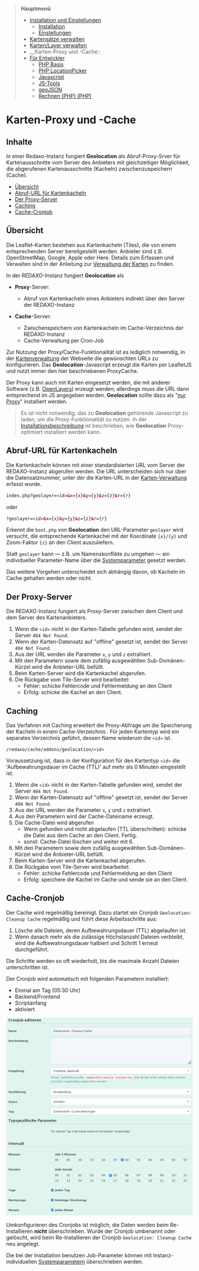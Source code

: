 > **Hauptmenü**
> - [Installation und Einstellungen](install.md)
>   - [Installation](install.md)
>   - [Einstellungen](settings.md)
> - [Kartensätze verwalten](mapset.md)
> - [Karten/Layer verwalten](layer.md)
> - __Karten-Proxy und -Cache::
> - [Für Entwickler](devphp.md)
>   - [PHP Basis](devphp.md)
>   - [PHP LocationPicker](devphp1.md)
>   - [Javascript](devjs.md)
>   - [JS-Tools](devtools.md)
>   - [geoJSON](devgeojson.md)
>   - [Rechnen (PHP) (PHP)](devmath.md)

# Karten-Proxy und -Cache

## Inhalte

In einer Redaxo-Instanz fungiert **Geolocation** als Abruf-Proxy-Srver für Kartenausschnitte vom
Server des Anbieters mit gleichzeitiger Möglichkeit, die abgerufenen Kartenausschnitte (Kacheln)
zwischenzuspeichern (Cache).

- [Übersicht](#into)
- [Abruf-URL für Kartenkacheln](#url)
- [Der Proxy-Server](#proxy)
- [Caching](#cache)
- [Cache-Cronjob](#cron)


<a name="intro"></a>
## Übersicht

Die Leaflet-Karten bestehen aus Kartenkacheln (Tiles), die von einem entsprechenden Server
bereitgestellt werden. Anbieter sind z.B. OpenStreetMap, Google, Apple oder Here. Details zum
Erfassen und Verwalten sind in der Anleitung zur [Verwaltung der Karten](layer.md) zu finden.

In der REDAXO-Instanz fungiert **Geolocation** als

- **Proxy**-Server:
    - Abruf von Kartenkacheln eines Anbieters indirekt über den Server der REDAXO-Instanz

- **Cache**-Server:
    - Zwischenspeichern von Kartenkacheln im Cache-Verzeichnis der REDAXO-Instanz
    - Cache-Verwaltung per Cron-Job

Zur Nutzung der Proxy/Cache-Funktionalität ist es lediglich notwendig, in der
[Kartenverwaltung](layer.md) der Webseite die gewünschten URLs zu konfigurieren.
Das **Geolocation**-Javascript erzeugt die Karten per LeafletJS und nutzt immer den hier
beschriebenen ProxyCache.

Der Proxy kann auch mit Karten eingesetzt werden, die mit anderer Software
(z.B. [OpenLayers](https://openlayers.org/)) erzeugt werden; allerdings muss die URL dann
entsprechend im JS angegeben werden. **Geolocation** sollte dazu als "[nur Proxy](install.md#proxy)"
installiert werden.  

> Es ist nicht notwendig, das zu **Geolocation** gehörende Javascript zu laden, um die
> Proxy-Funktionalität zu nutzen. In der [Installationsbeschreibung](install.md#proxy) ist beschrieben,
> wie **Geolocation** Proxy-optimiert installiert werden kann.

<a name="url"></a>
## Abruf-URL für Kartenkacheln

Die Kartenkacheln können mit einer standardisierten URL vom Server der REDAXO-Instanz abgerufen
werden. Die URL unterscheiden sich nur über die Datensatznummer, unter der die Karten-URL in der
[Karten-Verwaltung](layer.md) erfasst wurde.

```html
index.php?geolayer=«id»&x={x}&y={y}&z={z}&r={r}
```
oder
```html
?geolayer=«id»&x={x}&y={y}&z={z}&r={r}
```

Erkennt die `boot.php` von **Geolocation** den URL-Parameter `geolayer` wird versucht, die
entsprechende Kartenkachel mit der Koordinate `{x}/{y}` und Zoom-Faktor `{z}` an den Client
auszuliefern.

Statt `geolayer` kann &mdash; z.B. um Namenskonflikte zu umgehen &mdash; ein individueller
Parameter-Name über die [Systemparameter](install.md#parameter) gesetzt werden.

Das weitere Vorgehen unterscheidet sich abhängig davon, ob Kacheln im Cache gehalten werden oder
nicht.

<a name="proxy"></a>
## Der Proxy-Server

Die REDAXO-Instanz fungiert als Proxy-Server zwischen dem Client und dem Server des Kartenanbieters.

1. Wenn die `«id»` nicht in der Karten-Tabelle gefunden wird, sendet der Server `404 Not Found`.
2. Wenn der Karten-Datensatz auf "offline" gesetzt ist, sendet der Server `404 Not Found`.
3. Aus der URL werden die Parameter `x`, `y` und `z` extrahiert.
4. Mit den Parametern sowie dem zufällig ausgewählten Sub-Domänen-Kürzel wird die Anbieter-URL
   befüllt.
5. Beim Karten-Server wird die Kartenkachel abgerufen.
5. Die Rückgabe vom Tile-Server wird bearbeitet:
    - Fehler: schicke Fehlercode und Fehlermeldung an den Client
    - Erfolg: schicke die Kachel an den Client.

<a name="cache"></a>
## Caching

Das Verfahren mit Caching erweitert die Proxy-Abfrage um die Speicherung der Kacheln in einem
Cache-Verzeichnis . Für jeden Kartentyp wird ein separates Verzeichnis geführt, dessen Name wiederum
die `«id»` ist.

```
/redaxo/cache/addons/geolocation/«id»
```

Voraussetzung ist, dass in der Konfiguration für den Kartentyp `«id»` die 'Aufbewahrungsdauer im
Cache (TTL)' auf mehr als 0 Minuten eingestellt ist.

1. Wenn die `«id»` nicht in der Karten-Tabelle gefunden wird, sendet der Server `404 Not Found`.
2. Wenn der Karten-Datensatz auf "offline" gesetzt ist, sendet der Server `404 Not Found`.
3. Aus der URL werden die Parameter `x`, `y` und `z` extrahiert.
4. Aus den Parametern wird der Cache-Dateiname erzeugt.
5. Die Cache-Datei wird abgerufen
    - Wenn gefunden und nicht abgelaufen (TTL überschritten): schicke die Datei aus dem Cache an den
      Client. Fertig.
    - sonst: Cache-Datei löschen und weiter mit 6.
6. Mit den Parametern sowie dem zufällig ausgewählten Sub-Domänen-Kürzel wird die Anbieter-URL
   befüllt.
7. Beim Karten-Server wird die Kartenkachel abgerufen.
8. Die Rückgabe vom Tile-Server wird bearbeitet:
    - Fehler: schicke Fehlercode und Fehlermeldung an den Client
    - Erfolg: speichere die Kachel im Cache und sende sie an den Client.

<a name="cron"></a>
## Cache-Cronjob

Der Cache wird regelmäßig bereinigt. Dazu startet ein Cronjob `Geolocation: Cleanup Cache`
regelmäßig und führt diese Arbeitsschritte aus:

1. Lösche alle Dateien, deren Aufbewahrungsdauer (TTL) abgelaufen ist.
2. Wenn danach mehr als die zulässige Höchstanzahl Dateien verbleibt, wird die Aufbewahrungsdauer
   halbiert und Schritt 1 erneut durchgeführt.

Die Schritte werden so oft wiederholt, bis die maximale Anzahl Dateien unterschritten ist.

Der Cronjob wird automatisch mit folgenden Parametern installiert:
- Einmal am Tag (05:30 Uhr)
- Backend/Frontend
- Scriptanfang
- aktiviert

![Cronjob-Konfiguration](assets/cronjob.jpg)

Umkonfigurieren des Cronjobs ist möglich; die Daten werden beim Re-Installieren **nicht**
überschrieben. Wurde der Cronjob umbenannt oder gelöscht, wird beim Re-Installieren der
Cronjob `Geolocation: Cleanup Cache` neu angelegt.

Die bei der Installation benutzen Job-Parameter können mit Instanz-individuellen
[Systemparametern](install.md#parameter) überschrieben werden.
